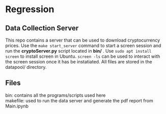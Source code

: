 # Regression

## Data Collection Server
This repo contains a server that can be used to download cryptocurrency prices. Use the <code>make start_server</code> command to start a screen session and run the <b>cryptoServer.py</b> script located in <b>bin/</b> . Use <code>sudo apt install screen</code> to install screen in Ubuntu. <code>screen -ls</code> can be used to interact with the screen session once it has be instatiated. All files are stored in the datapool/ directory.

## Files
bin: contains all the programs/scripts used here <br>
makefile: used to run the data server and generate the pdf report from Main.ipynb

